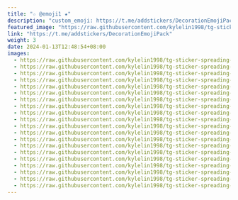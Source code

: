 ```yaml
---
title: "☆ @emoji1 ★"
description: "custom_emoji: https://t.me/addstickers/DecorationEmojiPack"
featured_image: "https://raw.githubusercontent.com/kylelin1998/tg-sticker-spreading-worldwide-images/main/img/883a9c96-bfb2-4f8b-8657-cb955c880fa1.jpg"
link: "https://t.me/addstickers/DecorationEmojiPack"
weight: 3
date: 2024-01-13T12:48:54+08:00
images:
  - https://raw.githubusercontent.com/kylelin1998/tg-sticker-spreading-worldwide-images/main/img/883a9c96-bfb2-4f8b-8657-cb955c880fa1.jpg
  - https://raw.githubusercontent.com/kylelin1998/tg-sticker-spreading-worldwide-images/main/img/8c069dc9-8cc7-415e-bb0a-9b8e854f941e.jpg
  - https://raw.githubusercontent.com/kylelin1998/tg-sticker-spreading-worldwide-images/main/img/922865e5-94b4-46b3-a830-22972252e0a0.jpg
  - https://raw.githubusercontent.com/kylelin1998/tg-sticker-spreading-worldwide-images/main/img/8cd5a33c-7a7f-4e8b-b064-52edac400183.jpg
  - https://raw.githubusercontent.com/kylelin1998/tg-sticker-spreading-worldwide-images/main/img/6ebab728-8fa5-4fe4-b7e7-0a049efa97cc.jpg
  - https://raw.githubusercontent.com/kylelin1998/tg-sticker-spreading-worldwide-images/main/img/93a71f1e-e087-4b86-8f93-be53c285e671.jpg
  - https://raw.githubusercontent.com/kylelin1998/tg-sticker-spreading-worldwide-images/main/img/a0174ba0-2438-4b24-930c-35cd2436a881.jpg
  - https://raw.githubusercontent.com/kylelin1998/tg-sticker-spreading-worldwide-images/main/img/6ac7b3dd-790a-421a-80c4-a022f4dfcb0a.jpg
  - https://raw.githubusercontent.com/kylelin1998/tg-sticker-spreading-worldwide-images/main/img/8f9fc2c3-ff2e-41e8-b185-9f38825332ec.jpg
  - https://raw.githubusercontent.com/kylelin1998/tg-sticker-spreading-worldwide-images/main/img/1b75671a-ff62-4c01-a41d-6393bc4b6370.jpg
  - https://raw.githubusercontent.com/kylelin1998/tg-sticker-spreading-worldwide-images/main/img/f871dd83-fd04-4c9d-ab91-d06a6484e2a5.jpg
  - https://raw.githubusercontent.com/kylelin1998/tg-sticker-spreading-worldwide-images/main/img/fbc89931-e5b8-4a49-bf5a-51b0d5ff0c68.jpg
  - https://raw.githubusercontent.com/kylelin1998/tg-sticker-spreading-worldwide-images/main/img/14fd4eca-c17d-47b5-8dbc-8d493ef02e2e.jpg
  - https://raw.githubusercontent.com/kylelin1998/tg-sticker-spreading-worldwide-images/main/img/53c219d7-2492-4fb4-b2df-b295e3a468b7.jpg
  - https://raw.githubusercontent.com/kylelin1998/tg-sticker-spreading-worldwide-images/main/img/1013a67e-e515-49c0-b3a4-3109590df51b.jpg
  - https://raw.githubusercontent.com/kylelin1998/tg-sticker-spreading-worldwide-images/main/img/3abba77d-b832-406a-a0f6-d9bb9538cceb.jpg
  - https://raw.githubusercontent.com/kylelin1998/tg-sticker-spreading-worldwide-images/main/img/13f50931-cf8f-47be-82b9-abe4fd1a7a1b.jpg
  - https://raw.githubusercontent.com/kylelin1998/tg-sticker-spreading-worldwide-images/main/img/1cd66eed-dcea-41b0-9f66-c64822223de2.jpg
  - https://raw.githubusercontent.com/kylelin1998/tg-sticker-spreading-worldwide-images/main/img/7b424db8-9968-4de2-b751-162d81c903ed.jpg
  - https://raw.githubusercontent.com/kylelin1998/tg-sticker-spreading-worldwide-images/main/img/428559b2-82cc-4366-83a2-8aaf10825f65.jpg
---
```

